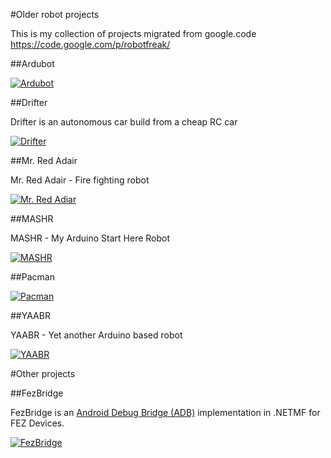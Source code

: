 #Older robot projects 

This is my collection of projects migrated from google.code https://code.google.com/p/robotfreak/

##Ardubot

[![Ardubot](http://farm3.static.flickr.com/2700/4032469329_bb50e8edd0_m.jpg)](https://github.com/robotfreak/robotfreak/tree/master/ardubot)

##Drifter

Drifter is an autonomous car build from a cheap RC car

[![Drifter](https://farm8.staticflickr.com/7633/16723420917_930f9f59ae_m.jpg)](https://github.com/robotfreak/robotfreak/tree/master/drifter)

##Mr. Red Adair

Mr. Red Adair - Fire fighting robot

[![Mr. Red Adiar](http://farm4.static.flickr.com/3385/3625798875_de5cfa762b_m.jpg)](https://github.com/robotfreak/robotfreak/tree/master/mr-red-adair)

##MASHR

MASHR - My Arduino Start Here Robot

[![MASHR](http://farm5.static.flickr.com/4084/5148959554_05b57b52d0_m.jpg)](https://github.com/robotfreak/robotfreak/tree/master/mashr)

##Pacman

[![Pacman](http://farm5.static.flickr.com/4154/4956103079_8ecfbc5cb6_m_d.jpg)](https://github.com/robotfreak/robotfreak/tree/master/pacman)

##YAABR

YAABR - Yet another Arduino based robot

[![YAABR](http://farm4.static.flickr.com/3610/3402658784_bc90f98224_m.jpg)](https://github.com/robotfreak/robotfreak/tree/master/yaabr)

#Other projects

##FezBridge

FezBridge is an [Android Debug Bridge (ADB)](http://developer.android.com/guide/developing/tools/adb.html) implementation in .NETMF for FEZ Devices.

[![FezBridge](https://farm8.staticflickr.com/7608/16904175826_a844a4b747_m.jpg)](https://github.com/robotfreak/robotfreak/tree/master/fez-bridge)
